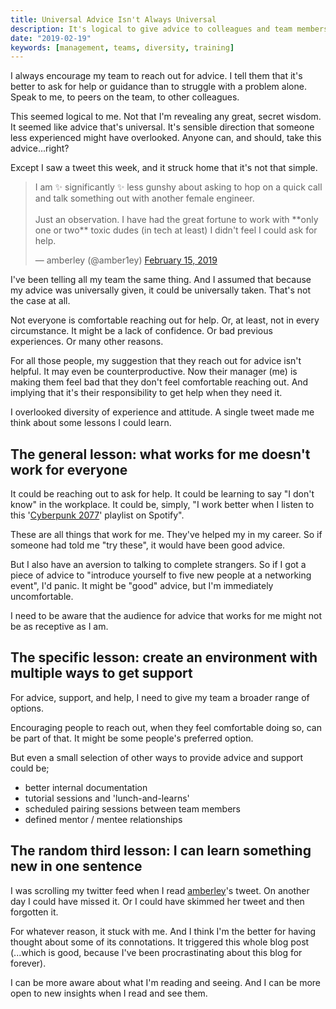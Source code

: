 ```yaml
---
title: Universal Advice Isn't Always Universal
description: It's logical to give advice to colleagues and team members. But remember that, just because you give advice doesn't mean that it's easy for people to take it. Be aware that the audience for your advice might not be receptive, for a multitude of reasons.
date: "2019-02-19"
keywords: [management, teams, diversity, training]
---
```


I always encourage my team to reach out for advice. I tell them that it's better to ask for help or guidance than to struggle with a problem alone. Speak to me, to peers on the team, to other colleagues. 

This seemed logical to me.  Not that I'm revealing any great, secret wisdom. It seemed like advice that's universal.  It's sensible direction that someone less experienced might have overlooked. Anyone can, and should, take this advice...right?

Except I saw a tweet this week, and it struck home that it's not that simple.

<blockquote class="twitter-tweet" data-lang="en"><p lang="en" dir="ltr">I am ✨ significantly ✨ less gunshy about asking to hop on a quick call and talk something out with another female engineer.<br><br>Just an observation. I have had the great fortune to work with **only one or two** toxic dudes (in tech at least) I didn&#39;t feel I could ask for help.</p>&mdash; amberley (@amber1ey) <a href="https://twitter.com/amber1ey/status/1096505849831477250?ref_src=twsrc%5Etfw">February 15, 2019</a></blockquote>
<script async src="https://platform.twitter.com/widgets.js" charset="utf-8"></script>

I've been telling all my team the same thing.  And I assumed that because my advice was universally given, it could be universally taken. That's not the case at all.

Not everyone is comfortable reaching out for help. Or, at least, not in every circumstance. It might be a lack of confidence. Or bad previous experiences.  Or many other reasons.

For all those people, my suggestion that they reach out for advice isn't helpful. It may even be counterproductive. Now their manager (me) is making them feel bad that they don't feel comfortable reaching out. And implying that it's their responsibility to get help when they need it.

I overlooked diversity of experience and attitude. A single tweet made me think about some lessons I could learn.

## The general lesson: what works for me doesn't work for everyone

It could be reaching out to ask for help. It could be learning to say "I don't know" in the workplace. It could be, simply, "I work better when I listen to this '[Cyberpunk 2077](https://open.spotify.com/user/daxter4101/playlist/6Cas2wjtOVfw3I6xuCmigB?si=nv2X6Bs9QSWndKWedq--fw)' playlist on Spotify".

These are all things that work for me. They've helped my in my career. So if someone had told me "try these", it would have been good advice.

But I also have an aversion to talking to complete strangers. So if I got a piece of advice to "introduce yourself to five new people at a networking event", I'd panic. It might be "good" advice, but I'm immediately uncomfortable.

I need to be aware that the audience for advice that works for me might not be as receptive as I am.

## The specific lesson: create an environment with multiple ways to get support

For advice, support, and help, I need to give my team a broader range of options.

Encouraging people to reach out, when they feel comfortable doing so, can be part of that. It might be some people's preferred option.

But even a small selection of other ways to provide advice and support could be;

- better internal documentation
- tutorial sessions and 'lunch-and-learns'
- scheduled pairing sessions between team members
- defined mentor / mentee relationships

## The random third lesson: I can learn something new in one sentence

I was scrolling my twitter feed when I read [amberley](https://twitter.com/amber1ey/)'s tweet. On another day I could have missed it. Or I could have skimmed her tweet and then forgotten it.

For whatever reason, it stuck with me. And I think I'm the better for having thought about some of its connotations. It triggered this whole blog post (...which is good, because I've been procrastinating about this blog for forever). 

I can be more aware about what I'm reading and seeing. And I can be more open to new insights when I read and see them.

